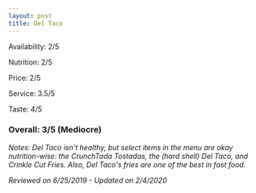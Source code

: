 ```yaml
---
layout: post
title: Del Taco
---
```


Availability: 2/5

Nutrition: 2/5

Price: 2/5

Service: 3.5/5

Taste: 4/5

### Overall: 3/5 (Mediocre)

*Notes: Del Taco isn't healthy, but select items in the menu are okay nutrition-wise: the CrunchTada Tostadas, the (hard shell) Del Taco, and Crinkle Cut Fries. Also, Del Taco's fries are one of the best in fast food.*

*Reviewed on 6/25/2019 - Updated on 2/4/2020*
